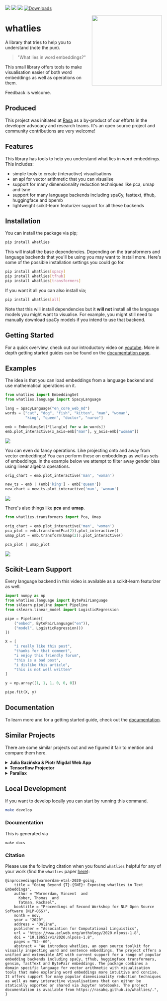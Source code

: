 ![](https://img.shields.io/pypi/v/whatlies)
![](https://img.shields.io/pypi/pyversions/whatlies)
![](https://img.shields.io/github/license/rasahq/whatlies)
[![Downloads](https://pepy.tech/badge/whatlies)](https://pepy.tech/project/whatlies)

<img src="docs/square-logo.svg" width=225 height=225 align="right">

# whatlies

A library that tries to help you to understand (note the pun).

> "What lies in word embeddings?"

This small library offers tools to make visualisation easier of both
word embeddings as well as operations on them.

Feedback is welcome.

## Produced

This project was initiated at [Rasa](https://rasa.com) as a by-product of
our efforts in the developer advocacy and research teams. It's an open source project
and community contributions are very welcome!

## Features

This library has tools to help you understand what lies in word embeddings. This includes:

- simple tools to create (interactive) visualisations
- an api for vector arithmetic that you can visualise
- support for many dimensionality reduction techniques like pca, umap and tsne
- support for many language backends including spaCy, fasttext, tfhub, huggingface and bpemb
- lightweight scikit-learn featurizer support for all these backends

## Installation

You can install the package via pip;

```bash
pip install whatlies
```

This will install the base dependencies. Depending on the
transformers and language backends that you'll be using you
may want to install more. Here's some of the possible installation
settings you could go for.

```bash
pip install whatlies[spacy]
pip install whatlies[tfhub]
pip install whatlies[transformers]
```

If you want it all you can also install via;

```bash
pip install whatlies[all]
```

Note that this will install dependencies but it
**will not** install all the language models you might
want to visualise. For example, you might still
need to manually download spaCy models if you intend
to use that backend.

## Getting Started

For a quick overview, check out our introductory video on
[youtube](https://www.youtube.com/watch?v=FwkwC7IJWO0&list=PL75e0qA87dlG-za8eLI6t0_Pbxafk-cxb&index=9&t=0s). More
in depth getting started guides can be found on the [documentation page](https://rasahq.github.io/whatlies/).

## Examples

The idea is that you can load embeddings from a language backend
and use mathematical operations on it.

```python
from whatlies import EmbeddingSet
from whatlies.language import SpacyLanguage

lang = SpacyLanguage("en_core_web_md")
words = ["cat", "dog", "fish", "kitten", "man", "woman",
         "king", "queen", "doctor", "nurse"]

emb = EmbeddingSet(*[lang[w] for w in words])
emb.plot_interactive(x_axis=emb["man"], y_axis=emb["woman"])
```

![](docs/gif-zero.gif)

You can even do fancy operations. Like projecting onto and away
from vector embeddings! You can perform these on embeddings as
well as sets of embeddings.  In the example below we attempt
to filter away gender bias using linear algebra operations.

```python
orig_chart = emb.plot_interactive('man', 'woman')

new_ts = emb | (emb['king'] - emb['queen'])
new_chart = new_ts.plot_interactive('man', 'woman')
```

![](docs/gif-one.gif)

There's also things like **pca** and **umap**.

```python
from whatlies.transformers import Pca, Umap

orig_chart = emb.plot_interactive('man', 'woman')
pca_plot = emb.transform(Pca(2)).plot_interactive()
umap_plot = emb.transform(Umap(2)).plot_interactive()

pca_plot | umap_plot
```

![](docs/gif-two.gif)

## Scikit-Learn Support

Every language backend in this video is available as a scikit-learn featurizer as well.

```python
import numpy as np
from whatlies.language import BytePairLanguage
from sklearn.pipeline import Pipeline
from sklearn.linear_model import LogisticRegression

pipe = Pipeline([
    ("embed", BytePairLanguage("en")),
    ("model", LogisticRegression())
])

X = [
    "i really like this post",
    "thanks for that comment",
    "i enjoy this friendly forum",
    "this is a bad post",
    "i dislike this article",
    "this is not well written"
]

y = np.array([1, 1, 1, 0, 0, 0])

pipe.fit(X, y)
```

## Documentation

To learn more and for a getting started guide, check out the [documentation](https://rasahq.github.io/whatlies/).

## Similar Projects

There are some similar projects out and we figured it fair to mention and compare them here.

<details>
  <summary><b>Julia Bazińska & Piotr Migdal Web App</b></summary>
    <p>The original inspiration for this project came from <a href="https://lamyiowce.github.io/word2viz/">this web app</a>
    and <a href="https://www.youtube.com/watch?v=AGgCqpouKSs">this pydata talk</a>. It is a web app that takes a
    while to load but it is really fun to play with. The goal of this project is to make it easier to make similar
    charts from jupyter using different language backends.</p>
</details>

<details>
    <summary><b>Tensorflow Projector</b></summary>
    <p>From google there's the <a href="https://projector.tensorflow.org/">tensorflow projector project</a>. It offers
    highly interactive 3d visualisations as well as some transformations via tensorboard.</p>
    <ul>
    <li>The tensorflow projector will create projections in tensorboard, which you can also load
    into jupyter notebook but whatlies makes visualisations directly.</li>
    <li>The tensorflow projector supports interactive 3d visuals, which whatlies currently doesn't.</li>
    <li>Whatlies offers lego bricks that you can chain together to get a visualisation started. This
    also means that you're more flexible when it comes to transforming data before visualising it.</li>
    </ul>
</details>

<details>
    <summary><b>Parallax</b></summary>
    <p>From Uber AI Labs there's <a href="https://github.com/uber-research/parallax">parallax</a> which is described
    in a paper <a href="https://arxiv.org/abs/1905.12099">here</a>. There's a common mindset in the two tools;
    the goal is to use arbitrary user defined projections to understand embedding spaces better.
    That said, some differences that are worth to mention.</p>
    <ul>
    <li>It relies on bokeh as a visualisation backend and offers a lot of visualisation types
    (like radar plots). Whatlies uses altair and tries to stick to simple scatter charts.
    Altair can export interactive html/svg but it will not scale as well if you've drawing
    many points at the same time.</li>
    <li>Parallax is meant to be run as a stand-alone app from the command line while Whatlies is
    meant to be run from the jupyter notebook.</li>
    <li>Parallax gives a full user interface while Whatlies offers lego bricks that you can chain
    together to get a visualisation started.</li>
    <li>Whatlies relies on language backends (like spaCy, huggingface) to fetch word embeddings.
    Parallax allows you to instead fetch raw files on disk.</li>
    <li>Parallax has been around for a while, Whatlies is more new and therefore more experimental.</li>
    </ul>
</details>

## Local Development

If you want to develop locally you can start by running this command.

```bash
make develop
```

### Documentation

This is generated via

```
make docs
```

### Citation

Please use the following citation when you found `whatlies` helpful for any of your work (find the `whatlies` paper [here](https://www.aclweb.org/anthology/2020.nlposs-1.8)):
```
@inproceedings{warmerdam-etal-2020-going,
    title = "Going Beyond {T}-{SNE}: Exposing whatlies in Text Embeddings",
    author = "Warmerdam, Vincent  and
      Kober, Thomas  and
      Tatman, Rachael",
    booktitle = "Proceedings of Second Workshop for NLP Open Source Software (NLP-OSS)",
    month = nov,
    year = "2020",
    address = "Online",
    publisher = "Association for Computational Linguistics",
    url = "https://www.aclweb.org/anthology/2020.nlposs-1.8",
    doi = "10.18653/v1/2020.nlposs-1.8",
    pages = "52--60",
    abstract = "We introduce whatlies, an open source toolkit for visually inspecting word and sentence embeddings. The project offers a unified and extensible API with current support for a range of popular embedding backends including spaCy, tfhub, huggingface transformers, gensim, fastText and BytePair embeddings. The package combines a domain specific language for vector arithmetic with visualisation tools that make exploring word embeddings more intuitive and concise. It offers support for many popular dimensionality reduction techniques as well as many interactive visualisations that can either be statically exported or shared via Jupyter notebooks. The project documentation is available from https://rasahq.github.io/whatlies/.",
}
```
